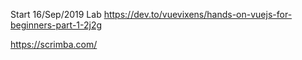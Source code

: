 Start 16/Sep/2019
Lab
https://dev.to/vuevixens/hands-on-vuejs-for-beginners-part-1-2j2g

https://scrimba.com/
